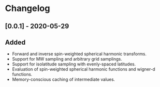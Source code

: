 # Changelog

## [0.0.1] - 2020-05-29

## Added
- Forward and inverse spin-weighted spherical harmonic transforms.
- Support for MW sampling and arbitrary grid samplings.
- Support for isolatitude sampling with evenly-spaced latitudes.
- Evaluation of spin-weighted spherical harmonic functions and wigner-d functions.
- Memory-conscious caching of intermediate values.
